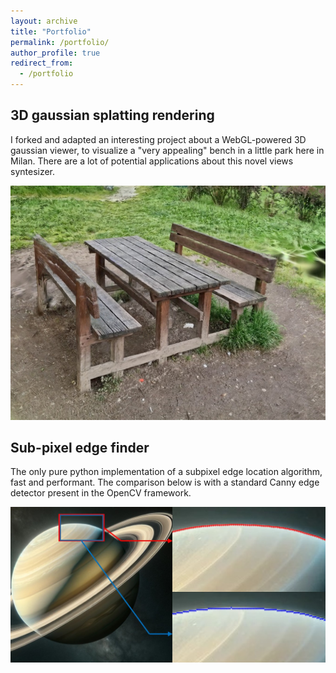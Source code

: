 ```yaml
---
layout: archive
title: "Portfolio"
permalink: /portfolio/
author_profile: true
redirect_from:
  - /portfolio
---
```


## 3D gaussian splatting rendering
I forked and adapted an interesting project about a WebGL-powered 3D gaussian viewer, to visualize a "very appealing" bench in a little park here in Milan.
There are a lot of potential applications about this novel views syntesizer.

[![bench](https://github.com/gvitucci/gvitucci.github.io/blob/master/_portfolio/bench.jpg?raw=true "Gaussian viewer")](https://gvitucci.github.io/splat/)


## Sub-pixel edge finder
The only pure python implementation of a subpixel edge location algorithm, fast and performant. The comparison below is with a standard Canny edge detector present in the OpenCV framework.

[![saturn](https://github.com/gvitucci/gvitucci.github.io/blob/master/_portfolio/saturn.jpg?raw=true "Sub-pixel algorithm")](https://github.com/gravi-toni/subpixel-edges)
